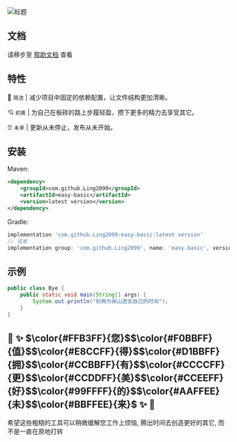 ![标题](https://gitee.com/supersame/easy-all/raw/master/title.png)

## 文档

请移步至 [帮助文档](https://supersame.gitee.io/easy-all/) 查看

## 特性

&#x1F680; `简洁` | 减少项目中固定的依赖配置，让文件结构更加清晰。

&#x1F498; `初衷` | 为自己在板砖的路上步履轻盈，攒下更多的精力去享受其它。

&#x23F0; `未来` | 更新从未停止，发布从未开始。

## 安装

Maven:
~~~xml
<dependency>
    <groupId>com.github.Ling2099</groupId>
    <artifactId>easy-basic</artifactId>
    <version>latest version</version>
</dependency>
~~~

Gradle:
~~~gradle
implementation 'com.github.Ling2099:easy-basic:latest version'
// 或者
implementation group: 'com.github.Ling2099', name: 'easy-basic', version: 'latest version'
~~~

## 示例

~~~Java
public class Bye {
    public static void main(String[] args) {
        System.out.println("别再为屎山透支自己的时间");
    }
}
~~~

## &#x1F389; &#x2728; $\color{#FFB3FF}{您}$$\color{#F0BBFF}{值}$$\color{#E8CCFF}{得}$$\color{#D1BBFF}{拥}$$\color{#CCBBFF}{有}$$\color{#CCCCFF}{更}$$\color{#CCDDFF}{美}$$\color{#CCEEFF}{好}$$\color{#99FFFF}{的}$$\color{#AAFFEE}{未}$$\color{#BBFFEE}{来}$ &#x2728; &#x1F389;

希望这些粗糙的工具可以稍微缓解您工作上烦恼, 腾出时间去创造更好的其它, 而不是一直在原地打转

